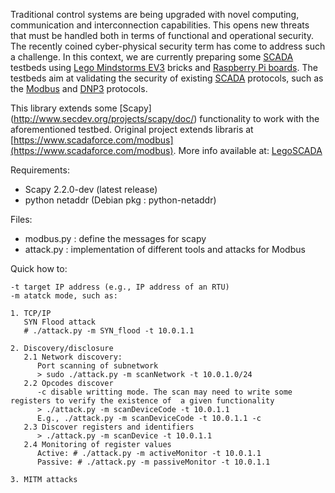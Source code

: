 Traditional control systems are being upgraded with novel computing, communication and interconnection capabilities. This opens new threats that must be handled both in terms of functional and operational security. The recently coined cyber-physical security term has come to address such a challenge. In this context, we are currently preparing some [SCADA](http://en.wikipedia.org/wiki/SCADA) testbeds using [Lego Mindstorms EV3](http://en.wikipedia.org/wiki/Lego_Mindstorms_EV3) bricks and [Raspberry Pi boards](https://en.wikipedia.org/wiki/Raspberry_Pi). The testbeds aim at validating the security of existing [SCADA](http://en.wikipedia.org/wiki/SCADA) protocols, such as the [Modbus](http://en.wikipedia.org/wiki/Modbus) and [DNP3](http://en.wikipedia.org/wiki/DNP3) protocols. 

This library extends some [Scapy] (http://www.secdev.org/projects/scapy/doc/) functionality to work with the aforementioned testbed. Original project extends libraris at [https://www.scadaforce.com/modbus](https://www.scadaforce.com/modbus). More info available at: [LegoSCADA](http://www-public.tem-tsp.eu/~garcia_a/web/prototypes/legoscada/)

Requirements:
* Scapy 2.2.0-dev (latest release)
* python netaddr (Debian pkg : python-netaddr)

Files:
* modbus.py : define the messages for scapy
* attack.py : implementation of different tools and attacks for Modbus


Quick how to:

```
-t target IP address (e.g., IP address of an RTU)
-m atatck mode, such as:

1. TCP/IP
   SYN Flood attack
   # ./attack.py -m SYN_flood -t 10.0.1.1

2. Discovery/disclosure
   2.1 Network discovery:
      Port scanning of subnetwork
      > sudo ./attack.py -m scanNetwork -t 10.0.1.0/24
   2.2 Opcodes discover
      -c disable writting mode. The scan may need to write some registers to verify the existence of  a given functionality
      > ./attack.py -m scanDeviceCode -t 10.0.1.1
      E.g., ./attack.py -m scanDeviceCode -t 10.0.1.1 -c
   2.3 Discover registers and identifiers
      > ./attack.py -m scanDevice -t 10.0.1.1
   2.4 Monitoring of register values 
      Active: # ./attack.py -m activeMonitor -t 10.0.1.1
      Passive: # ./attack.py -m passiveMonitor -t 10.0.1.1

3. MITM attacks
```

